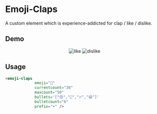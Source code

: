 # Emoji-Claps

A custom element which is experience-addicted for clap / like / dislike.

## Demo
<div align="center">
  <img src="https://media.giphy.com/media/S8HOdwKNfC0wPC1aOL/giphy.gif" alt="like">
  <img src="https://media.giphy.com/media/eJdlesPioZSJczlyV0/giphy.gif" alt="dislike">
</div>

## Usage

```html 
<emoji-claps 
             emoji="👏" 
             currentcount="30" 
             maxcount="50" 
             bullets='["😍","🎉","🔥","😆"]' 
             bulletcount="6" 
             prefix="+" />
```  

